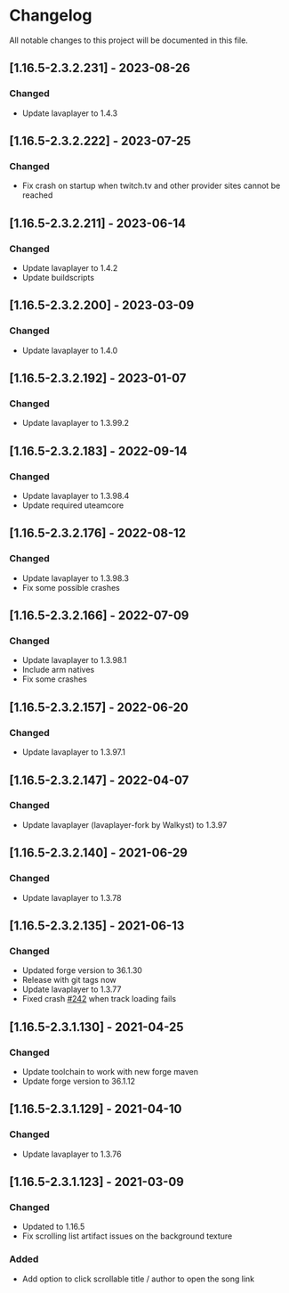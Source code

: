 # Changelog
All notable changes to this project will be documented in this file.

## [1.16.5-2.3.2.231] - 2023-08-26
### Changed
 - Update lavaplayer to 1.4.3

## [1.16.5-2.3.2.222] - 2023-07-25
### Changed
 - Fix crash on startup when twitch.tv and other provider sites cannot be reached

## [1.16.5-2.3.2.211] - 2023-06-14
### Changed
 - Update lavaplayer to 1.4.2
 - Update buildscripts

## [1.16.5-2.3.2.200] - 2023-03-09
### Changed
 - Update lavaplayer to 1.4.0

## [1.16.5-2.3.2.192] - 2023-01-07
### Changed
 - Update lavaplayer to 1.3.99.2

## [1.16.5-2.3.2.183] - 2022-09-14
### Changed
 - Update lavaplayer to 1.3.98.4
 - Update required uteamcore

## [1.16.5-2.3.2.176] - 2022-08-12
### Changed
 - Update lavaplayer to 1.3.98.3
 - Fix some possible crashes

## [1.16.5-2.3.2.166] - 2022-07-09
### Changed
 - Update lavaplayer to 1.3.98.1
 - Include arm natives
 - Fix some crashes

## [1.16.5-2.3.2.157] - 2022-06-20
### Changed
 - Update lavaplayer to 1.3.97.1

## [1.16.5-2.3.2.147] - 2022-04-07
### Changed
 - Update lavaplayer (lavaplayer-fork by Walkyst) to 1.3.97

## [1.16.5-2.3.2.140] - 2021-06-29
### Changed
 - Update lavaplayer to 1.3.78

## [1.16.5-2.3.2.135] - 2021-06-13
### Changed
 - Updated forge version to 36.1.30
 - Release with git tags now
 - Update lavaplayer to 1.3.77
 - Fixed crash [#242](https://github.com/MC-U-Team/Music-Player/issues/242) when track loading fails

## [1.16.5-2.3.1.130] - 2021-04-25
### Changed
 - Update toolchain to work with new forge maven
 - Update forge version to 36.1.12

## [1.16.5-2.3.1.129] - 2021-04-10
### Changed
 - Update lavaplayer to 1.3.76

## [1.16.5-2.3.1.123] - 2021-03-09
### Changed
 - Updated to 1.16.5
 - Fix scrolling list artifact issues on the background texture

### Added
 - Add option to click scrollable title / author to open the song link

